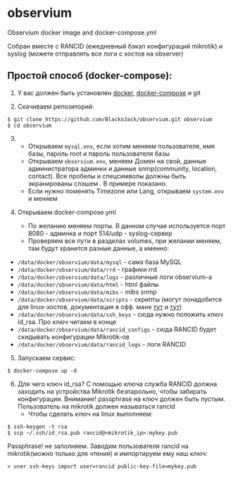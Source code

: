 # observium
Observium docker image and docker-compose.yml

Собран вместе с RANCID (ежедневный бэкап конфигураций mikrotik) и syslog (можете отправлять все логи с хостов на observer)

## Простой способ (docker-compose):
1. У вас должен быть установлен [docker](https://docs.docker.com/engine/installation/), [docker-compose](https://docs.docker.com/compose/install/) и git

2. Скачиваем репозиторий:
```
$ git clone https://github.com/BlackoJack/observium.git observium
$ cd observium
```

3. 
      - Открываем `mysql.env`, если хотим меняем пользователя, имя базы, пароль root и пароль пользователя базы
      - Открываем `observium.env`, меняем Домен на свой, данные администратора админки и данные snmp(community, location, contact). Все пробелы и спецсимволы должны быть экранированы слэшем \. В примере показано.
      - Если нужно поменять Timezone или Lang, открываем `system.env` и меняем

4. Открываем docker-compose.yml
      - По желанию меняем порты. В данном случае используется порт 8080 - админка и порт 514/udp - syslog-сервер
      - Проверяем все пути в разделах volumes, при желании меняем, там будут хранится разные данные, а именно:
- `/data/docker/observium/data/mysql` - сама база MySQL
- `/data/docker/observium/data/rrd` - графики rrd
- `/data/docker/observium/data/logs` - различные логи observium-а
- `/data/docker/observium/data/html` - html файлы
- `/data/docker/observium/data/mibs` - mibs snmp
- `/data/docker/observium/data/scripts` - скрипты (могут понадобится для linux-хостов, документация в офф. мане [тут](http://docs.observium.org/unix_agent/) и [тут](http://docs.observium.org/apps/))
- `/data/docker/observium/data/ssh_keys` - сюда нужно положить ключ id_rsa. Про ключ читаем в конце
- `/data/docker/observium/data/rancid_configs` - сюда RANCID будет скидывать конфигурации Mikrotik-ов
- `/data/docker/observium/data/rancid_logs` - логи RANCID

5. Запускаем сервис:
```
$ docker-compose up -d
```

6. Для чего ключ id_rsa?
С помощью ключа служба RANCID должна заходить на устройства Mikrotik безпарольно, чтобы забирать конфигурации. Внимание! passphrase на ключ должен быть пустым. Пользователь на mikrotik должен называться rancid
      - Чтобы сделать ключ на linux выполняем:
```
$ ssh-keygen -t rsa
$ scp ~/.ssh/id_rsa.pub rancid@<mikrotik_ip>:mykey.pub
```
Passphrase! не заполняем. Заводим пользователя rancid на mikrotik(можно только для чтения) и импортируем ему наш ключ:
```
> user ssh-keys import user=rancid public-key-file=mykey.pub
```
